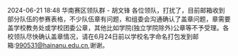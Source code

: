 2024-06-21 18:48 华南赛区领队群 - 胡文锋
各位领队，打扰了，目前邮箱收到部分队伍的参赛表格，不少队伍章有问题，和组委会沟通确认了盖章问题，章需要盖学校教务处或学校团委公章，其他比如学院(独立学院除外)公章等不予受理。各校领队尽快确认盖章情况，请在6月24日前以学校名字命名打包发到邮箱:990531@hainanu.edu.cn,谢谢。